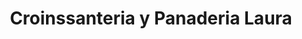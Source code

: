 ---
title: "Croinssanteria y Panaderia Laura"
url: /velez-de-benaudalla/croinssanteria-y-panaderia-laura/
shop: Bäckerei
---